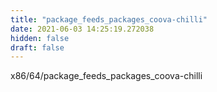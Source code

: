 ```yaml
---
title: "package_feeds_packages_coova-chilli"
date: 2021-06-03 14:25:19.272038
hidden: false
draft: false
---
```


x86/64/package_feeds_packages_coova-chilli

